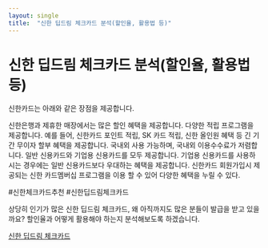```yaml
---
layout: single
title:  "신한 딥드림 체크카드 분석(할인율, 활용법 등)"
---
```


# 신한 딥드림 체크카드 분석(할인율, 활용법 등)

신한카드는 아래와 같은 장점을 제공합니다.

신한은행과 제휴한 매장에서는 많은 할인 혜택을 제공합니다.
다양한 적립 프로그램을 제공합니다. 예를 들어, 신한카드 포인트 적립, SK 카드 적립, 신한 올인원 혜택 등
긴 기간 무이자 할부 혜택을 제공합니다.
국내외 사용 가능하며, 국내외 이용수수료가 저렴합니다.
일반 신용카드와 기업용 신용카드를 모두 제공합니다.
기업용 신용카드를 사용하시는 경우에는 일반 신용카드보다 우대하는 혜택을 제공합니다.
신한카드 회원가입시 제공되는 신한 카드멤버십 프로그램을 이용 할 수 있어 다양한 혜택을 누릴 수 있다.

#신한체크카드추천 #신한딥드림체크카드

상당히 인기가 많은 신한 딥드림 체크카드, 왜 아직까지도 많은 분들이 발급을 받고 있을까요? 할인율과 어떻게 활용해야 하는지 분석해보도록 하겠습니다.


[신한 딥드림 체크카드](https://hootgoon.com/%ec%8b%a0%ed%95%9c-%eb%94%a5%eb%93%9c%eb%a6%bc-%ec%b2%b4%ed%81%ac%ec%b9%b4%eb%93%9c/)

